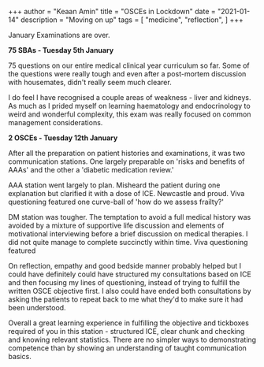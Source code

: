+++
author = "Keaan Amin"
title = "OSCEs in Lockdown"
date = "2021-01-14"
description = "Moving on up"
tags = [
    "medicine",
    "reflection",
]
+++

January Examinations are over.

**75 SBAs - Tuesday 5th January**

75 questions on our entire medical clinical year curriculum so far. Some of the questions were really tough and even after a post-mortem discussion with housemates, didn't really seem much clearer.

I do feel I have recognised a couple areas of weakness - liver and kidneys. As much as I prided myself on learning haematology and endocrinology to weird and wonderful complexity, this exam was really focused on common management considerations.

**2 OSCEs - Tuesday 12th January**

After all the preparation on patient histories and examinations, it was two communication stations. One largely preparable on 'risks and benefits of AAAs' and the other a 'diabetic medication review.'

AAA station went largely to plan. Misheard the patient during one explanation but clarified it with a dose of ICE. Newcastle and proud. Viva questioning featured one curve-ball of 'how do we assess frailty?'

DM station was tougher. The temptation to avoid a full medical history was avoided by a mixture of supportive life discussion and elements of motivational interviewing before a brief discussion on medical therapies. I did not quite manage to complete succinctly within time. Viva questioning featured 

On reflection, empathy and good bedside manner probably helped but I could have definitely could have structured my consultations based on ICE and then focusing my lines of questioning, instead of trying to fulfill the written OSCE objective first. I also could have ended both consultations by asking the patients to repeat back to me what they'd to make sure it had been understood.

Overall a great learning experience in fulfilling the objective and tickboxes required of you in this station - structured ICE, clear chunk and checking and knowing relevant statistics. There are no simpler ways to demonstrating competence than by showing an understanding of taught communication basics.